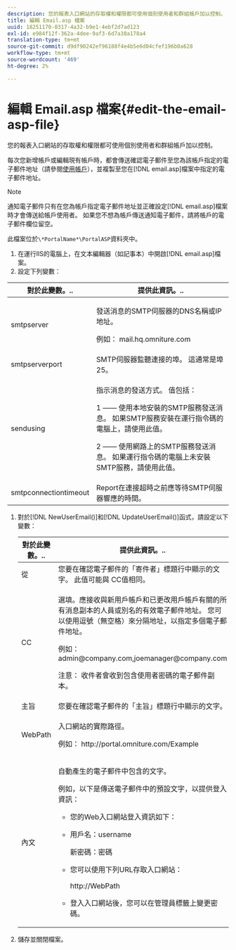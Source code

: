 ```yaml
---
description: 您的報表入口網站的存取權和權限都可使用個別使用者和群組帳戶加以控制。
title: 編輯 Email.asp 檔案
uuid: 18251170-0317-4a32-b9e1-4ebf2d7ad123
exl-id: e984f12f-362a-4dee-9af3-6d7a38a178a4
translation-type: tm+mt
source-git-commit: d9df90242ef96188f4e4b5e6d04cfef196b0a628
workflow-type: tm+mt
source-wordcount: '469'
ht-degree: 2%

---
```


# 編輯 Email.asp 檔案{#edit-the-email-asp-file}

您的報表入口網站的存取權和權限都可使用個別使用者和群組帳戶加以控制。

每次您新增帳戶或編輯現有帳戶時，都會傳送確認電子郵件至您為該帳戶指定的電子郵件地址（請參閱[使用帳戶](../../../home/c-rpt-oview/c-admin-rpt/c-work-accts/c-work-accts.md#concept-c933a1940bda4a3489d61d8af315e45d)），並複製至您在[!DNL email.asp]檔案中指定的電子郵件地址。

>[!NOTE]
>
>通知電子郵件只有在您為帳戶指定電子郵件地址並正確設定[!DNL email.asp]檔案時才會傳送給帳戶使用者。 如果您不想為帳戶傳送通知電子郵件，請將帳戶的電子郵件欄位留空。

此檔案位於`\*PortalName*\PortalASP`資料夾中。

1. 在運行IIS的電腦上，在文本編輯器（如記事本）中開啟[!DNL email.asp]檔案。
1. 設定下列變數：

<table id="table_44F52DA266364DF993C40678A28E0F0D"> 
 <thead> 
  <tr> 
   <th colname="col1" class="entry"> 對於此變數。.. </th> 
   <th colname="col2" class="entry"> 提供此資訊。.. </th> 
  </tr> 
 </thead>
 <tbody> 
  <tr> 
   <td colname="col1"> smtpserver </td> 
   <td colname="col2"> <p>發送消息的SMTP伺服器的DNS名稱或IP地址。 </p> <p>例如：<span class="filepath"> mail.hq.omniture.com</span></p> </td> 
  </tr> 
  <tr> 
   <td colname="col1"> smtpserverport </td> 
   <td colname="col2"> SMTP伺服器監聽連接的埠。 這通常是埠25。 </td> 
  </tr> 
  <tr> 
   <td colname="col1"> sendusing </td> 
   <td colname="col2"> <p>指示消息的發送方式。 值包括： </p> <p>1 —— 使用本地安裝的SMTP服務發送消息。 如果SMTP服務安裝在運行指令碼的電腦上，請使用此值。 </p> <p>2 —— 使用網路上的SMTP服務發送消息。 如果運行指令碼的電腦上未安裝SMTP服務，請使用此值。 </p> </td> 
  </tr> 
  <tr> 
   <td colname="col1"> smtpconnectiontimeout </td> 
   <td colname="col2"><span class="wintitle"> Report</span>在連接超時之前應等待SMTP伺服器響應的時間。 </td> 
  </tr> 
 </tbody> 
</table>

1. 對於[!DNL NewUserEmail()]和[!DNL UpdateUserEmail()]函式，請設定以下變數：

   <table id="table_91C5E36B84A94C4097EE5993592BE587"> 
   <thead> 
   <tr> 
      <th colname="col1" class="entry"> 對於此變數。.. </th> 
      <th colname="col2" class="entry"> 提供此資訊。.. </th> 
   </tr> 
   </thead>
   <tbody> 
   <tr> 
      <td colname="col1"> 從 </td> 
      <td colname="col2">您要在確認電子郵件的「寄件者」標題行中顯示的文字。 此值可能與<span class="wintitle"> CC</span>值相同。 </td> 
   </tr> 
   <tr> 
      <td colname="col1"> CC </td> 
      <td colname="col2"> <p>選填。應接收與新用戶帳戶和已更改用戶帳戶有關的所有消息副本的人員或別名的有效電子郵件地址。 您可以使用逗號（無空格）來分隔地址，以指定多個電子郵件地址。 </p> <p>例如：<span class="filepath"> admin@company.com,joemanager@company.com</span></p> <p> <p>注意： 收件者會收到包含使用者密碼的電子郵件副本。 </p> </p> </td> 
   </tr> 
   <tr> 
      <td colname="col1"> 主旨 </td> 
      <td colname="col2"> 您要在確認電子郵件的「主旨」標題行中顯示的文字。 </td> 
   </tr> 
   <tr> 
      <td colname="col1"> WebPath </td> 
      <td colname="col2"> <p>入口網站的實際路徑。 </p> <p>例如：<span class="filepath"> http://portal.omniture.com/Example</span></p> </td> 
   </tr> 
   <tr> 
      <td colname="col1"> 內文 </td> 
      <td colname="col2"> <p>自動產生的電子郵件中包含的文字。 </p> <p>例如，以下是傳送電子郵件中的預設文字，以提供登入資訊： 
      <ul id="ul_7FF2E7399AB64D279EC5794AB02C9749">
      <li id="li_7CBCC5CFF9E04776BBC893278785AEE7">您的Web入口網站登入資訊如下： </li>
      <li id="li_5346F0AB3568444B88117C295D8E99C5"><p>用戶名：username </p><p>新密碼：密碼 </p></li>
      <li id="li_B0D1FAE818BA42CF8546796800A1AA08"><p>您可以使用下列URL存取入口網站： </p><p><span class="filepath"> http://WebPath</span></p></li>
      <li id="li_7CD71EBDFA1D418F960040569CD511EB">登入入口網站後，您可以在<span class="wintitle">管理員</span>標籤上變更密碼。 </li>
      </ul></p> </td> 
   </tr> 
   </tbody> 
   </table>

1. 儲存並關閉檔案。
